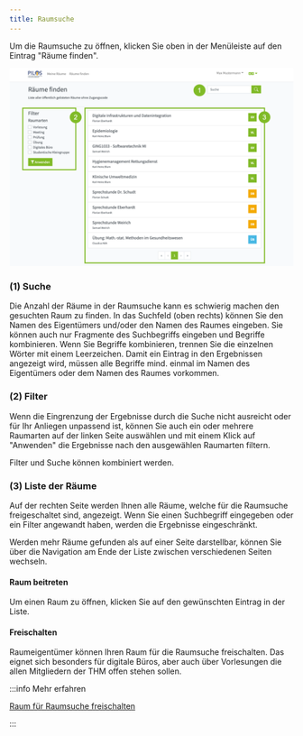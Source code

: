 ```yaml
---
title: Raumsuche
---
```


Um die Raumsuche zu öffnen, klicken Sie oben in der Menüleiste auf den Eintrag "Räume finden". 

![Raumsuche](assets/search/overview.png)


### (1) Suche

Die Anzahl der Räume in der Raumsuche kann es schwierig machen den gesuchten Raum zu finden. In das Suchfeld (oben rechts) können Sie den Namen des Eigentümers und/oder den Namen des Raumes eingeben.
Sie können auch nur Fragmente des Suchbegriffs eingeben und Begriffe kombinieren. Wenn Sie Begriffe kombinieren, trennen Sie die einzelnen Wörter mit einem Leerzeichen. Damit ein Eintrag in den Ergebnissen angezeigt wird, müssen alle Begriffe mind. einmal im Namen des Eigentümers oder dem Namen des Raumes vorkommen.


### (2) Filter

Wenn die Eingrenzung der Ergebnisse durch die Suche nicht ausreicht oder für Ihr Anliegen unpassend ist, können Sie auch ein oder mehrere Raumarten auf der linken Seite auswählen und mit einem Klick auf "Anwenden" die Ergebnisse nach den ausgewählen Raumarten filtern.

Filter und Suche können kombiniert werden.

### (3) Liste der Räume

Auf der rechten Seite werden Ihnen alle Räume, welche für die Raumsuche freigeschaltet sind, angezeigt. Wenn Sie einen Suchbegriff eingegeben oder ein Filter angewandt haben, werden die Ergebnisse eingeschränkt.

Werden mehr Räume gefunden als auf einer Seite darstellbar, können Sie über die Navigation am Ende der Liste zwischen verschiedenen Seiten wechseln.

#### Raum beitreten
Um einen Raum zu öffnen, klicken Sie auf den gewünschten Eintrag in der Liste.

#### Freischalten
Raumeigentümer können Ihren Raum für die Raumsuche freischalten. Das eignet sich besonders für digitale Büros, aber auch über Vorlesungen die allen Mitgliedern der THM offen stehen sollen.

:::info Mehr erfahren

[Raum für Raumsuche freischalten](settings#sicherheit)

:::
